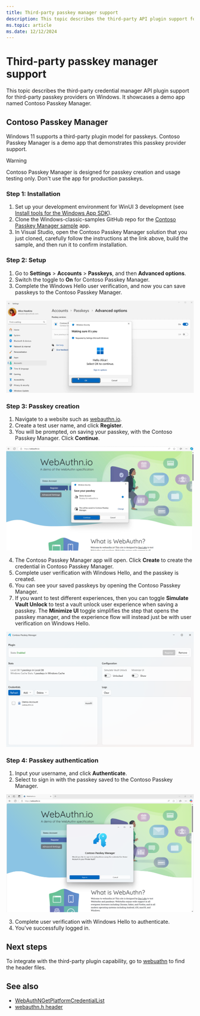 ```yaml
---
title: Third-party passkey manager support
description: This topic describes the third-party API plugin support for third-party passkey providers on Windows.
ms.topic: article
ms.date: 12/12/2024
---
```


# Third-party passkey manager support

This topic describes the third-party credential manager API plugin support for third-party passkey providers on Windows. It showcases a demo app named Contoso Passkey Manager.

## Contoso Passkey Manager

Windows 11 supports a third-party plugin model for passkeys. Contoso Passkey Manager is a demo app that demonstrates this passkey provider support.

> [!WARNING] 
> Contoso Passkey Manager is designed for passkey creation and usage testing only. Don't use the app for production passkeys.

### Step 1: Installation

1. Set up your development environment for WinUI 3 development (see [Install tools for the Windows App SDK](/windows/apps/windows-app-sdk/set-up-your-development-environment)).
2. Clone the Windows-classic-samples GitHub repo for the [Contoso Passkey Manager sample](https://github.com/microsoft/Windows-classic-samples/tree/main/Samples/PasskeyManager) app.
3. In Visual Studio, open the Contoso Passkey Manager solution that you just cloned, carefully follow the instructions at the link above, build the sample, and then run it to confirm installation.

### Step 2: Setup

1. Go to **Settings** > **Accounts** > **Passkeys**, and then **Advanced options**.
2. Switch the toggle to **On** for Contoso Passkey Manager.
3. Complete the Windows Hello user verification, and now you can save passkeys to the Contoso Passkey Manager.

![A screenshot of Windows Hello user verification completed successfully when enabling Contoso Passkey Manager in Settings](images/enabling-contoso-passkey-manager.png)

### Step 3: Passkey creation

1. Navigate to a website such as [webauthn.io](https://webauthn.io/).
2. Create a test user name, and click **Register**.
3. You will be prompted, on saving your passkey, with the Contoso Passkey Manager. Click **Continue**.

![A screenshot of creating a passkey for webuthn.io with Contoso Passkey Manager](images/saving-a-passkey-to-contoso-passkey-manager.png)

4. The Contoso Passkey Manager app will open. Click **Create** to create the credential in Contoso Passkey Manager.
5. Complete user verification with Windows Hello, and the passkey is created.
6. You can see your saved passkeys by opening the Contoso Passkey Manager.
7. If you want to test different experiences, then you can toggle **Simulate Vault Unlock** to test a vault unlock user experience when saving a passkey. The **Minimize UI** toggle simplifies the step that opens the passkey manager, and the experience flow will instead just be with user verification on Windows Hello.

![A screenshot of Contoso Passkey Manager with a passkey saved in the app](images/contoso-passkey-manager-passkey-created.png)

### Step 4: Passkey authentication

1. Input your username, and click **Authenticate**.
2. Select to sign in with the passkey saved to the Contoso Passkey Manager.

![A screenshot of authentication with a Contoso Passkey Manager passkey](images/authentication-contoso-passkey-manager.png)

3. Complete user verification with Windows Hello to authenticate.
4. You've successfully logged in.

## Next steps

To integrate with the third-party plugin capability, go to [webuathn](https://github.com/microsoft/webauthn) to find the header files.

## See also

* [WebAuthNGetPlatformCredentialList](/windows/win32/api/webauthn/nf-webauthn-webauthngetplatformcredentiallist)
* [webauthn.h header](/windows/win32/api/webauthn/)
